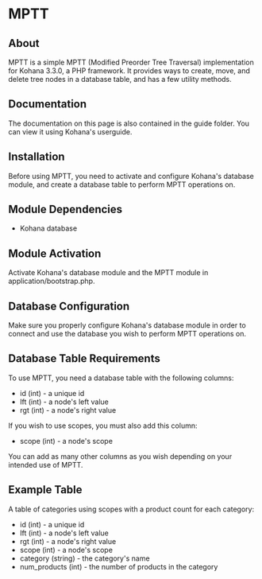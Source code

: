 # MPTT

## About

MPTT is a simple MPTT (Modified Preorder Tree Traversal) implementation for Kohana 3.3.0, a PHP framework. It provides ways to create, move, and delete tree nodes in a database table, and has a few utility methods.

## Documentation

The documentation on this page is also contained in the guide folder. You can view it using Kohana's userguide.

## Installation

Before using MPTT, you need to activate and configure Kohana's database module, and create a database table to perform MPTT operations on.

## Module Dependencies

 - Kohana database

## Module Activation

Activate Kohana's database module and the MPTT module in application/bootstrap.php.

## Database Configuration

Make sure you properly configure Kohana's database module in order to connect and use the database you wish to perform MPTT operations on.

## Database Table Requirements

To use MPTT, you need a database table with the following columns:

 - id (int) - a unique id
 - lft (int) - a node's left value
 - rgt (int) - a node's right value

If you wish to use scopes, you must also add this column:

 - scope (int) - a node's scope

You can add as many other columns as you wish depending on your intended use of MPTT.

## Example Table

A table of categories using scopes with a product count for each category:

 - id (int) - a unique id
 - lft (int) - a node's left value
 - rgt (int) - a node's right value
 - scope (int) - a node's scope
 - category (string) - the category's name
 - num_products (int) - the number of products in the category
